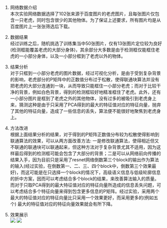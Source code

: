 1. 网络数据介绍  
本次实验网络数据选择了102张来源于百度图片的老虎图片，且每张图片仅包含一只老虎，同时包含很少的其他物体。为了保证上述要求，所有图片均是从百度图片上一张张筛选后下载。

2. 数据结果  
       经过训练之后，随机挑选了训练集当中50张图片，仅有13张图片定位较为良好(检测框能覆盖老虎的大部分身体)，其余部分大多数是由于检测框仅能框住老虎的一小部分身体，以及一小部分框到了老虎以外的物体。

3. 结果分析  
对于只框到一小部分老虎的图片数据，经过可视化分析，是由于受到复杂背景的影响，老虎部分的P矩阵中的正数值分布过于松散，使得联通块算法并没有把老虎的大部分连通到一块，从而导致只能框住一小部分老虎；而对于比较干净的背景，例如白色背景，得到的检测框较好地精准框住了老虎。此外，还有一小部分图片是框到了老虎之外的其他物体，没有过多的被吸引到老虎身上来，猜测这种是由于只采用了PCA得到的最大的特征值对应的特征向量，抛弃了其他的特征向量，造成了一些信息的丢失，算法便不能很好地聚焦到老虎身上。

4. 方法改进  
根据上面结果分析的结果，对于得到的P矩阵正数值分布较为松散使得影响到联通算法的效果，可以从两方面改善方法: 一是修改联通算法，使得相近但又不联通的联通块可以联通起来，但这种方法对于复杂背景尤其不适用，因为这样最后得到的检测框可能会包含了大部分的背景；二是可以从网络前向传播的结果入手，因为目前只是采用了resnet网络倒数第三个block的输出作为算法的输入(经过实验，在倒数第一、二、三、四个block中，倒数第三个效果最好)，而这可能是在只选择一个block的情况下，高级语义信息与低级轮廓信息的折中方案，因而可以考虑结合多个block的结果，来改善算法输入的质量。而对于只取PCA得到的最大特征值对应的特征向量所造成的信息丢失问题，可以考虑结合多个特征向量来得到包含更多信息的P矩阵。经过实验，采用两个最大的特征值对应的特征向量比只采用一个效果更好，而采用更多的(例如五个) 最大的特征值对应的特征向量效果就会有所下降。

4. 效果展示  
![](https://github.com/Ezereal/DDT/blob/master/data/tiger_result/2_featurevec/8.jpg)
![](https://github.com/Ezereal/DDT/blob/master/data/tiger_result/2_featurevec/15.jpg)
